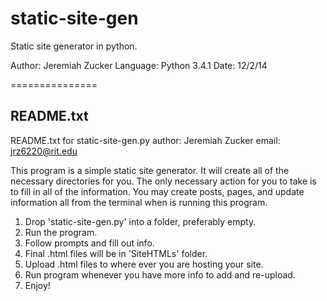 static-site-gen
===============

Static site generator in python. 

Author: Jeremiah Zucker
Language: Python 3.4.1
Date: 12/2/14

===============

README.txt
---------------
README.txt for static-site-gen.py
author: Jeremiah Zucker 
email: jrz6220@rit.edu

This program is a simple static site generator.
It will create all of the necessary directories for you.
The only necessary action for you to take is to 
fill in all of the information. You may create posts, pages,
and update information all from the terminal when
is running this program.

1. Drop 'static-site-gen.py' into a folder, preferably empty.
2. Run the program.
3. Follow prompts and fill out info.
4. Final .html files will be in 'SiteHTMLs' folder.
5. Upload .html files to where ever you are hosting your site.
6. Run program whenever you have more info to add and re-upload.
7. Enjoy!
